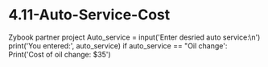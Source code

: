 # 4.11-Auto-Service-Cost
Zybook partner project
Auto_service = input('Enter desried auto service:\n')
print('You entered:', auto_service)
if auto_service == "Oil change':
    Print('Cost of oil change: $35')
